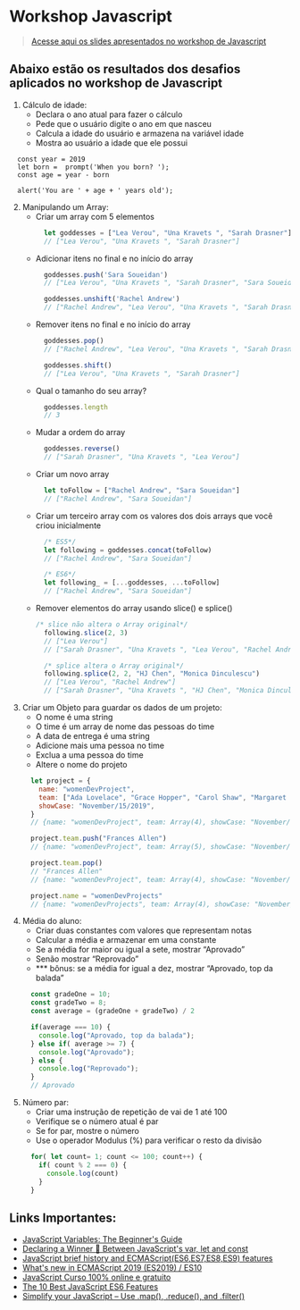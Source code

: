 # Workshop Javascript

> [Acesse aqui os slides apresentados no workshop de Javascript](https://github.com/womenwhocoderecife/workshops_wdp/blob/master/javascript/Meetup%20Javascript.pdf)

## Abaixo estão os resultados dos desafios aplicados no workshop de Javascript

1. Cálculo de idade:
   - Declara o ano atual para fazer o cálculo
   - Pede que o usuário digite o ano em que nasceu
   - Calcula a idade do usuário e armazena na variável idade
   - Mostra ao usuário a idade que ele possui
  ```JS
    const year = 2019
    let born =  prompt('When you born? ');
    const age = year - born

    alert('You are ' + age + ' years old');
  ```
2. Manipulando um Array:
   - Criar um array com 5 elementos
      ```js
        let goddesses = ["Lea Verou", "Una Kravets ", "Sarah Drasner"]
        // ["Lea Verou", "Una Kravets ", "Sarah Drasner"]
      ```
   - Adicionar itens no final e no início do array
      ```js
        goddesses.push('Sara Soueidan')
        // ["Lea Verou", "Una Kravets ", "Sarah Drasner", "Sara Soueidan"]

        goddesses.unshift('Rachel Andrew')
        // ["Rachel Andrew", "Lea Verou", "Una Kravets ", "Sarah Drasner", "Sara Soueidan"]
      ```
   - Remover itens no final e no início do array 
      ```js
        goddesses.pop()
        // ["Rachel Andrew", "Lea Verou", "Una Kravets ", "Sarah Drasner"]

        goddesses.shift()
        // ["Lea Verou", "Una Kravets ", "Sarah Drasner"]
      ```
   - Qual o tamanho do seu array?
      ```js
        goddesses.length
        // 3
      ```
   - Mudar a ordem do array
      ```js
        goddesses.reverse()
        // ["Sarah Drasner", "Una Kravets ", "Lea Verou"]
      ```
   - Criar um novo array
      ```js
        let toFollow = ["Rachel Andrew", "Sara Soueidan"]
        // ["Rachel Andrew", "Sara Soueidan"]
      ```
   - Criar um terceiro array com os valores dos dois arrays que você criou inicialmente
      ```js
        /* ES5*/
        let following = goddesses.concat(toFollow)
        // ["Rachel Andrew", "Sara Soueidan"]

        /* ES6*/
        let following_ = [...goddesses, ...toFollow]
        // ["Rachel Andrew", "Sara Soueidan"]
      ```
   - Remover elementos do array usando slice() e splice()
      ```js
      /* slice não altera o Array original*/
        following.slice(2, 3) 
        // ["Lea Verou"]
        // ["Sarah Drasner", "Una Kravets ", "Lea Verou", "Rachel Andrew", "Sara Soueidan"]

        /* splice altera o Array original*/
        following.splice(2, 2, "HJ Chen", "Monica Dinculescu")
        // ["Lea Verou", "Rachel Andrew"]
        // ["Sarah Drasner", "Una Kravets ", "HJ Chen", "Monica Dinculescu", "Sara Soueidan"]
      ```
3. Criar um Objeto para guardar os dados de um projeto:
    - O nome é uma string
    - O time é um array de nome das pessoas do time
    - A data de entrega é uma string
    - Adicione mais uma pessoa no time
    - Exclua a uma pessoa do time
    - Altere o nome do projeto
    ```js
      let project = {
        name: "womenDevProject",
        team: ["Ada Lovelace", "Grace Hopper", "Carol Shaw", "Margaret Hamilton"],
        showCase: "November/15/2019",
      }
      // {name: "womenDevProject", team: Array(4), showCase: "November/15/2019"}

      project.team.push("Frances Allen")
      // {name: "womenDevProject", team: Array(5), showCase: "November/15/2019"}

      project.team.pop()
      // "Frances Allen"
      // {name: "womenDevProject", team: Array(4), showCase: "November/15/2019"}

      project.name = "womenDevProjects"
      // {name: "womenDevProjects", team: Array(4), showCase: "November/15/2019"}
    ```
4. Média do aluno: 
    - Criar duas constantes com valores que representam notas
    - Calcular a média e armazenar em uma constante
    - Se a média for maior ou igual a sete, mostrar “Aprovado”
    - Senão mostrar “Reprovado”
    - *** bônus: se  a média for igual a dez, mostrar “Aprovado, top da balada”
    ```js
      const gradeOne = 10;
      const gradeTwo = 8;
      const average = (gradeOne + gradeTwo) / 2

      if(average === 10) {
        console.log("Aprovado, top da balada");
      } else if( average >= 7) {
        console.log("Aprovado"); 
      } else {
        console.log("Reprovado");
      }
      // Aprovado
    ```
5. Número par: 
    - Criar uma instrução de repetição de vai de 1 até 100
    - Verifique se o número atual é par
    - Se for par, mostre o número
    - Use o operador Modulus (%) para verificar o resto da divisão
    ```js
      for( let count= 1; count <= 100; count++) {
        if( count % 2 === 0) {
          console.log(count)
        }
      }
    ``` 


## Links Importantes:
- [JavaScript Variables: The Beginner's Guide](https://dev.to/howtocodejs/javascript-variables-the-beginners-guide-5eid)
- [Declaring a Winner 🥇 Between JavaScript's var, let and const](https://love2dev.com/blog/javaScript-var-let-const/)
- [JavaScript brief history and ECMAScript(ES6,ES7,ES8,ES9) features](https://medium.com/@madasamy/javascript-brief-history-and-ecmascript-es6-es7-es8-features-673973394df4)
- [What's new in ECMAScript 2019 (ES2019) / ES10](https://alligator.io/js/es2019/)
- [JavaScript Curso 100% online e gratuito](https://rocketseat.com.br/starter/curso-gratuito-javascript)
- [The 10 Best JavaScript ES6 Features](https://www.lifewire.com/best-javascript-es6-features-4579821)
- [Simplify your JavaScript – Use .map(), .reduce(), and .filter()](https://medium.com/poka-techblog/simplify-your-javascript-use-map-reduce-and-filter-bd02c593cc2d)
